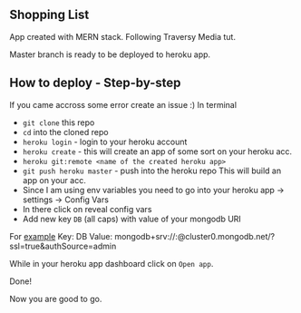 ## Shopping List
App created with MERN stack.
Following Traversy Media tut.

Master branch is ready to be deployed to heroku app.

## How to deploy - Step-by-step
If you came accross some error create an issue :)
In terminal
- `git clone` this repo
- `cd` into the cloned repo
- `heroku login` -  login to your heroku account
- `heroku create` - this will create an app of some sort on your heroku acc.
- `heroku git:remote <name of the created heroku app>`
- `git push heroku master` - push into the heroku repo
This will build an app on your acc.
- Since I am using env variables you need to go into your heroku app -> settings -> Config Vars
- In there click on reveal config vars
- Add new key `DB` (all caps) with value of your mongodb URI

For [example](https://docs.atlas.mongodb.com/driver-connection/#connect-your-application)
Key: DB
Value: mongodb+srv://<user>:<password>@cluster0.mongodb.net/<nameofdatabase>?ssl=true&authSource=admin
  
While in your heroku app dashboard click on `Open app`. 

Done!

Now you are good to go.
